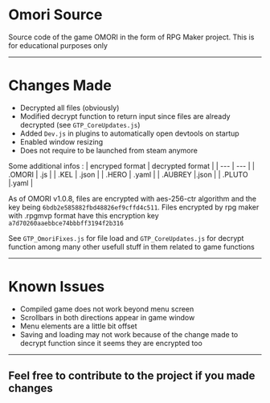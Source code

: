 # Omori Source
Source code of the game OMORI in the form of RPG Maker project.
This is for educational purposes only

---

# Changes Made

* Decrypted all files (obviously)
* Modified decrypt function to return input since files are already decrypted (see `GTP_CoreUpdates.js`)
* Added `Dev.js` in plugins to automatically open devtools on startup
* Enabled window resizing
* Does not require to be launched from steam anymore

Some additional infos :
| encryped format | decrypted format |
| --- | --- |
| .OMORI | .js |
| .KEL | .json |
| .HERO | .yaml |
| .AUBREY |.json |
| .PLUTO |.yaml |

As of OMORI v1.0.8, files are encrypted with aes-256-ctr algorithm and the key being `6bdb2e585882fbd48826ef9cffd4c511`. Files encrypted by rpg maker with .rpgmvp format have this encryption key `a7d70260aaebbce74bbbff3194f2b316`

See `GTP_OmoriFixes.js` for file load and `GTP_CoreUpdates.js` for decrypt function among many other usefull stuff in them related to game functions

---

# Known Issues

* Compiled game does not work beyond menu screen
* Scrollbars in both directions appear in game window
* Menu elements are a little bit offset
* Saving and loading may not work because of the change made to decrypt function since it seems they are encrypted too

---

## Feel free to contribute to the project if you made changes
